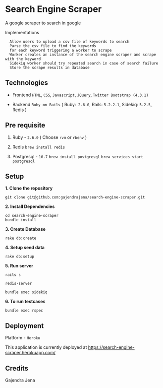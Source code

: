 # Search Engine Scraper
A google scraper to search in google

Implementations

```
  Allow users to upload a csv file of keywords to search
  Parse the csv file to find the keywords
  for each keyword triggering a worker to scrape
  Worker creates an instance of the search engine scraper and scrape with the keyword
  Sidekiq worker should try repeated search in case of search failure
  Store the scrape results in database
```

## Technologies
- Frontend
`HTML`, `CSS`, `Javascript`, `JQuery`, `Twitter Bootstrap (4.3.1)`

- Backend
`Ruby on Rails` ( Ruby:` 2.6.0`, Rails: `5.2.2.1`, Sidekiq: `5.2.5`, Redis )

## Pre requisite
1. Ruby - `2.6.0` ( Choose `rvm` or `rbenv` )

2. Redis
`brew install redis`

3. Postgresql - `10.7`
`brew install postgresql`
`brew services start postgresql`

## Setup

**1. Clone the repository**
```
git clone git@github.com:gajendrajena/search-engine-scraper.git
```

**2. Install Dependencies**
```
cd search-engine-scraper
bundle install
```

**3. Create Database**

```
rake db:create
```

**4. Setup seed data**

```
rake db:setup
```

**5. Run server**

```
rails s
```
```
redis-server
```
```
bundle exec sidekiq
```


**6. To run testcases**

```
bundle exec rspec
```


## Deployment

Platform - `Heroku`

This application is currently deployed at https://search-engine-scraper.herokuapp.com/


## Credits

Gajendra Jena
